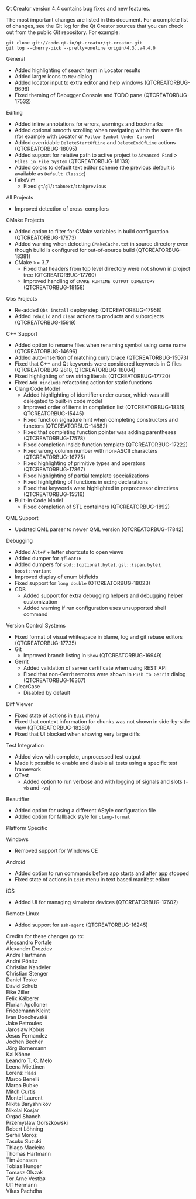 Qt Creator version 4.4 contains bug fixes and new features.

The most important changes are listed in this document. For a complete
list of changes, see the Git log for the Qt Creator sources that
you can check out from the public Git repository. For example:

    git clone git://code.qt.io/qt-creator/qt-creator.git
    git log --cherry-pick --pretty=oneline origin/4.3..v4.4.0

General

* Added highlighting of search term in Locator results
* Added larger icons to `New` dialog
* Added locator input to extra editor and help windows (QTCREATORBUG-9696)
* Fixed theming of Debugger Console and TODO pane (QTCREATORBUG-17532)

Editing

* Added inline annotations for errors, warnings and bookmarks
* Added optional smooth scrolling when navigating within the same file
  (for example with Locator or `Follow Symbol Under Cursor`)
* Added overridable `DeleteStartOfLine` and `DeleteEndOfLine` actions
  (QTCREATORBUG-18095)
* Added support for relative path to active project to `Advanced Find` >
  `Files in File System` (QTCREATORBUG-18139)
* Added colors to default text editor scheme (the previous default is
  available as `Default Classic`)
* FakeVim
    * Fixed `gt`/`gT`/`:tabnext`/`:tabprevious`

All Projects

* Improved detection of cross-compilers

CMake Projects

* Added option to filter for CMake variables in build configuration
  (QTCREATORBUG-17973)
* Added warning when detecting `CMakeCache.txt` in source directory even though
  build is configured for out-of-source build (QTCREATORBUG-18381)
* CMake >= 3.7
    * Fixed that headers from top level directory were not shown in project tree
      (QTCREATORBUG-17760)
    * Improved handling of `CMAKE_RUNTIME_OUTPUT_DIRECTORY` (QTCREATORBUG-18158)

Qbs Projects

* Re-added `Qbs install` deploy step (QTCREATORBUG-17958)
* Added `rebuild` and `clean` actions to products and subprojects
  (QTCREATORBUG-15919)

C++ Support

* Added option to rename files when renaming symbol using same name
  (QTCREATORBUG-14696)
* Added auto-insertion of matching curly brace (QTCREATORBUG-15073)
* Fixed that C++ and Qt keywords were considered keywords in C files
  (QTCREATORBUG-2818, QTCREATORBUG-18004)
* Fixed highlighting of raw string literals (QTCREATORBUG-17720)
* Fixed `Add #include` refactoring action for static functions
* Clang Code Model
    * Added highlighting of identifier under cursor, which was still
      delegated to built-in code model
    * Improved order of items in completion list
      (QTCREATORBUG-18319, QTCREATORBUG-15445)
    * Fixed function signature hint when completing constructors and functors
      (QTCREATORBUG-14882)
    * Fixed that completing function pointer was adding parentheses
      (QTCREATORBUG-17578)
    * Fixed completion inside function template (QTCREATORBUG-17222)
    * Fixed wrong column number with non-ASCII characters (QTCREATORBUG-16775)
    * Fixed highlighting of primitive types and operators (QTCREATORBUG-17867)
    * Fixed highlighting of partial template specializations
    * Fixed highlighting of functions in `using` declarations
    * Fixed that keywords were highlighted in preprocessor directives
      (QTCREATORBUG-15516)
* Built-in Code Model
    * Fixed completion of STL containers (QTCREATORBUG-1892)

QML Support

* Updated QML parser to newer QML version (QTCREATORBUG-17842)

Debugging

* Added `Alt+V` + letter shortcuts to open views
* Added dumper for `qfloat16`
* Added dumpers for `std::{optional,byte}`, `gsl::{span,byte}`, `boost::variant`
* Improved display of enum bitfields
* Fixed support for `long double` (QTCREATORBUG-18023)
* CDB
    * Added support for extra debugging helpers and debugging helper
      customization
    * Added warning if run configuration uses unsupported shell command

Version Control Systems

* Fixed format of visual whitespace in blame, log and git rebase editors
  (QTCREATORBUG-17735)
* Git
    * Improved branch listing in `Show` (QTCREATORBUG-16949)
* Gerrit
    * Added validation of server certificate when using REST API
    * Fixed that non-Gerrit remotes were shown in `Push to Gerrit` dialog
      (QTCREATORBUG-16367)
* ClearCase
    * Disabled by default

Diff Viewer

* Fixed state of actions in `Edit` menu
* Fixed that context information for chunks was not shown in side-by-side view
  (QTCREATORBUG-18289)
* Fixed that UI blocked when showing very large diffs

Test Integration

* Added view with complete, unprocessed test output
* Made it possible to enable and disable all tests using a specific test
  framework
* QTest
    * Added option to run verbose and with logging of signals and slots
      (`-vb` and `-vs`)

Beautifier

* Added option for using a different AStyle configuration file
* Added option for fallback style for `clang-format`

Platform Specific

Windows

* Removed support for Windows CE

Android

* Added option to run commands before app starts and after app stopped
* Fixed state of actions in `Edit` menu in text based manifest editor

iOS

* Added UI for managing simulator devices (QTCREATORBUG-17602)

Remote Linux

* Added support for `ssh-agent` (QTCREATORBUG-16245)

Credits for these changes go to:  
Alessandro Portale  
Alexander Drozdov  
Andre Hartmann  
André Pönitz  
Christian Kandeler  
Christian Stenger  
Daniel Teske  
David Schulz  
Eike Ziller  
Felix Kälberer  
Florian Apolloner  
Friedemann Kleint  
Ivan Donchevskii  
Jake Petroules  
Jaroslaw Kobus  
Jesus Fernandez  
Jochen Becher  
Jörg Bornemann  
Kai Köhne  
Leandro T. C. Melo  
Leena Miettinen  
Lorenz Haas  
Marco Benelli  
Marco Bubke  
Mitch Curtis  
Montel Laurent  
Nikita Baryshnikov  
Nikolai Kosjar  
Orgad Shaneh  
Przemyslaw Gorszkowski  
Robert Löhning  
Serhii Moroz  
Tasuku Suzuki  
Thiago Macieira  
Thomas Hartmann  
Tim Jenssen  
Tobias Hunger  
Tomasz Olszak  
Tor Arne Vestbø  
Ulf Hermann  
Vikas Pachdha

